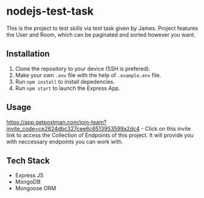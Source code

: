 # nodejs-test-task

This is the project to test skills via test task given by James. Project features the User and Room, which can be paginated and sorted however you want.

## Installation

1. Clone the repository to your device (SSH is prefered).
2. Make your own `.env` file with the help of `.example.env` file.
3. Run `npm install` to install depedencies.
4. Run `npm start` to launch the Express App.

## Usage

https://app.getpostman.com/join-team?invite_code=ce2624dbc327cee6c6513953599a2dc4 - Click on this invite link to access the Collection of Endpoints of this project. It will provide you with neccessary endpoints you can work with.

## Tech Stack

- Express JS
- MongoDB
- Mongoose ORM
